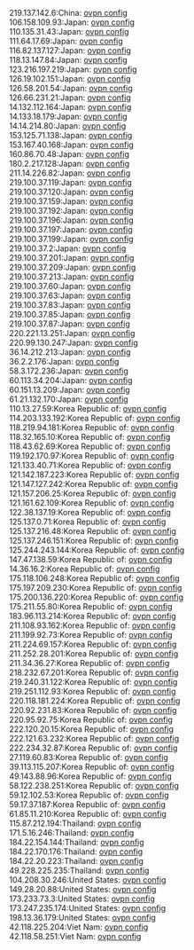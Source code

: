 219.137.142.6:China: [ovpn config](vpn/219_137_142_6.ovpn)  
106.158.109.93:Japan: [ovpn config](vpn/106_158_109_93.ovpn)  
110.135.31.43:Japan: [ovpn config](vpn/110_135_31_43.ovpn)  
111.64.17.69:Japan: [ovpn config](vpn/111_64_17_69.ovpn)  
116.82.137.127:Japan: [ovpn config](vpn/116_82_137_127.ovpn)  
118.13.147.84:Japan: [ovpn config](vpn/118_13_147_84.ovpn)  
123.216.197.219:Japan: [ovpn config](vpn/123_216_197_219.ovpn)  
126.19.102.151:Japan: [ovpn config](vpn/126_19_102_151.ovpn)  
126.58.201.54:Japan: [ovpn config](vpn/126_58_201_54.ovpn)  
126.66.231.21:Japan: [ovpn config](vpn/126_66_231_21.ovpn)  
14.132.112.164:Japan: [ovpn config](vpn/14_132_112_164.ovpn)  
14.133.18.179:Japan: [ovpn config](vpn/14_133_18_179.ovpn)  
14.14.214.80:Japan: [ovpn config](vpn/14_14_214_80.ovpn)  
153.125.71.138:Japan: [ovpn config](vpn/153_125_71_138.ovpn)  
153.167.40.168:Japan: [ovpn config](vpn/153_167_40_168.ovpn)  
160.86.70.48:Japan: [ovpn config](vpn/160_86_70_48.ovpn)  
180.2.217.128:Japan: [ovpn config](vpn/180_2_217_128.ovpn)  
211.14.226.82:Japan: [ovpn config](vpn/211_14_226_82.ovpn)  
219.100.37.119:Japan: [ovpn config](vpn/219_100_37_119.ovpn)  
219.100.37.120:Japan: [ovpn config](vpn/219_100_37_120.ovpn)  
219.100.37.159:Japan: [ovpn config](vpn/219_100_37_159.ovpn)  
219.100.37.192:Japan: [ovpn config](vpn/219_100_37_192.ovpn)  
219.100.37.196:Japan: [ovpn config](vpn/219_100_37_196.ovpn)  
219.100.37.197:Japan: [ovpn config](vpn/219_100_37_197.ovpn)  
219.100.37.199:Japan: [ovpn config](vpn/219_100_37_199.ovpn)  
219.100.37.2:Japan: [ovpn config](vpn/219_100_37_2.ovpn)  
219.100.37.201:Japan: [ovpn config](vpn/219_100_37_201.ovpn)  
219.100.37.209:Japan: [ovpn config](vpn/219_100_37_209.ovpn)  
219.100.37.213:Japan: [ovpn config](vpn/219_100_37_213.ovpn)  
219.100.37.60:Japan: [ovpn config](vpn/219_100_37_60.ovpn)  
219.100.37.63:Japan: [ovpn config](vpn/219_100_37_63.ovpn)  
219.100.37.83:Japan: [ovpn config](vpn/219_100_37_83.ovpn)  
219.100.37.85:Japan: [ovpn config](vpn/219_100_37_85.ovpn)  
219.100.37.87:Japan: [ovpn config](vpn/219_100_37_87.ovpn)  
220.221.13.251:Japan: [ovpn config](vpn/220_221_13_251.ovpn)  
220.99.130.247:Japan: [ovpn config](vpn/220_99_130_247.ovpn)  
36.14.212.213:Japan: [ovpn config](vpn/36_14_212_213.ovpn)  
36.2.2.176:Japan: [ovpn config](vpn/36_2_2_176.ovpn)  
58.3.172.236:Japan: [ovpn config](vpn/58_3_172_236.ovpn)  
60.113.34.204:Japan: [ovpn config](vpn/60_113_34_204.ovpn)  
60.151.13.209:Japan: [ovpn config](vpn/60_151_13_209.ovpn)  
61.21.132.170:Japan: [ovpn config](vpn/61_21_132_170.ovpn)  
110.13.27.59:Korea Republic of: [ovpn config](vpn/110_13_27_59.ovpn)  
114.203.133.192:Korea Republic of: [ovpn config](vpn/114_203_133_192.ovpn)  
118.219.94.181:Korea Republic of: [ovpn config](vpn/118_219_94_181.ovpn)  
118.32.165.10:Korea Republic of: [ovpn config](vpn/118_32_165_10.ovpn)  
118.43.62.69:Korea Republic of: [ovpn config](vpn/118_43_62_69.ovpn)  
119.192.170.97:Korea Republic of: [ovpn config](vpn/119_192_170_97.ovpn)  
121.133.40.71:Korea Republic of: [ovpn config](vpn/121_133_40_71.ovpn)  
121.142.187.223:Korea Republic of: [ovpn config](vpn/121_142_187_223.ovpn)  
121.147.127.242:Korea Republic of: [ovpn config](vpn/121_147_127_242.ovpn)  
121.157.206.25:Korea Republic of: [ovpn config](vpn/121_157_206_25.ovpn)  
121.161.62.109:Korea Republic of: [ovpn config](vpn/121_161_62_109.ovpn)  
122.38.137.19:Korea Republic of: [ovpn config](vpn/122_38_137_19.ovpn)  
125.137.0.71:Korea Republic of: [ovpn config](vpn/125_137_0_71.ovpn)  
125.137.216.48:Korea Republic of: [ovpn config](vpn/125_137_216_48.ovpn)  
125.137.246.151:Korea Republic of: [ovpn config](vpn/125_137_246_151.ovpn)  
125.244.243.144:Korea Republic of: [ovpn config](vpn/125_244_243_144.ovpn)  
147.47.138.59:Korea Republic of: [ovpn config](vpn/147_47_138_59.ovpn)  
14.36.16.2:Korea Republic of: [ovpn config](vpn/14_36_16_2.ovpn)  
175.118.106.248:Korea Republic of: [ovpn config](vpn/175_118_106_248.ovpn)  
175.197.209.230:Korea Republic of: [ovpn config](vpn/175_197_209_230.ovpn)  
175.200.136.220:Korea Republic of: [ovpn config](vpn/175_200_136_220.ovpn)  
175.211.55.80:Korea Republic of: [ovpn config](vpn/175_211_55_80.ovpn)  
183.96.113.214:Korea Republic of: [ovpn config](vpn/183_96_113_214.ovpn)  
211.108.93.162:Korea Republic of: [ovpn config](vpn/211_108_93_162.ovpn)  
211.199.92.73:Korea Republic of: [ovpn config](vpn/211_199_92_73.ovpn)  
211.224.69.157:Korea Republic of: [ovpn config](vpn/211_224_69_157.ovpn)  
211.252.28.201:Korea Republic of: [ovpn config](vpn/211_252_28_201.ovpn)  
211.34.36.27:Korea Republic of: [ovpn config](vpn/211_34_36_27.ovpn)  
218.232.67.201:Korea Republic of: [ovpn config](vpn/218_232_67_201.ovpn)  
219.240.31.122:Korea Republic of: [ovpn config](vpn/219_240_31_122.ovpn)  
219.251.112.93:Korea Republic of: [ovpn config](vpn/219_251_112_93.ovpn)  
220.118.181.224:Korea Republic of: [ovpn config](vpn/220_118_181_224.ovpn)  
220.92.231.83:Korea Republic of: [ovpn config](vpn/220_92_231_83.ovpn)  
220.95.92.75:Korea Republic of: [ovpn config](vpn/220_95_92_75.ovpn)  
222.120.20.15:Korea Republic of: [ovpn config](vpn/222_120_20_15.ovpn)  
222.121.63.232:Korea Republic of: [ovpn config](vpn/222_121_63_232.ovpn)  
222.234.32.87:Korea Republic of: [ovpn config](vpn/222_234_32_87.ovpn)  
27.119.60.83:Korea Republic of: [ovpn config](vpn/27_119_60_83.ovpn)  
39.113.115.207:Korea Republic of: [ovpn config](vpn/39_113_115_207.ovpn)  
49.143.88.96:Korea Republic of: [ovpn config](vpn/49_143_88_96.ovpn)  
58.122.238.251:Korea Republic of: [ovpn config](vpn/58_122_238_251.ovpn)  
59.12.102.53:Korea Republic of: [ovpn config](vpn/59_12_102_53.ovpn)  
59.17.37.187:Korea Republic of: [ovpn config](vpn/59_17_37_187.ovpn)  
61.85.11.210:Korea Republic of: [ovpn config](vpn/61_85_11_210.ovpn)  
115.87.212.194:Thailand: [ovpn config](vpn/115_87_212_194.ovpn)  
171.5.16.246:Thailand: [ovpn config](vpn/171_5_16_246.ovpn)  
184.22.154.144:Thailand: [ovpn config](vpn/184_22_154_144.ovpn)  
184.22.170.176:Thailand: [ovpn config](vpn/184_22_170_176.ovpn)  
184.22.20.223:Thailand: [ovpn config](vpn/184_22_20_223.ovpn)  
49.228.225.235:Thailand: [ovpn config](vpn/49_228_225_235.ovpn)  
104.208.30.246:United States: [ovpn config](vpn/104_208_30_246.ovpn)  
149.28.20.88:United States: [ovpn config](vpn/149_28_20_88.ovpn)  
173.233.73.3:United States: [ovpn config](vpn/173_233_73_3.ovpn)  
173.247.235.174:United States: [ovpn config](vpn/173_247_235_174.ovpn)  
198.13.36.179:United States: [ovpn config](vpn/198_13_36_179.ovpn)  
42.118.225.204:Viet Nam: [ovpn config](vpn/42_118_225_204.ovpn)  
42.118.58.251:Viet Nam: [ovpn config](vpn/42_118_58_251.ovpn)  
